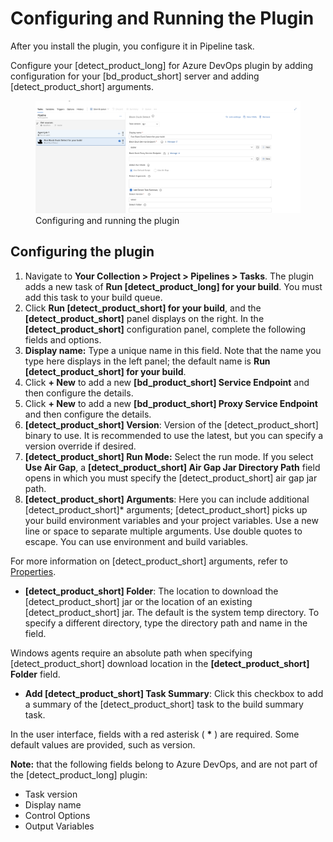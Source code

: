 # Configuring and Running the Plugin
After you install the plugin, you configure it in Pipeline task.

Configure your [detect_product_long] for Azure DevOps plugin by adding configuration for your [bd_product_short] server and adding [detect_product_short] arguments.

   <figure>
    <img src="../azureplugin/images/configuringplugin.png"
         alt="Configuring plugin">
    <figcaption>Configuring and running the plugin</figcaption>
</figure>

## Configuring the plugin

1. Navigate to **Your Collection > Project > Pipelines > Tasks**. The plugin adds a new task of **Run [detect_product_long] for your build**.
   You must add this task to your build queue.
1. Click **Run [detect_product_short] for your build**, and the **[detect_product_short]** panel displays on the right. In the **[detect_product_short]** configuration panel, complete the following fields and options.
1. **Display name:** Type a unique name in this field. Note that the name you type here displays in the left panel; the default name is **Run [detect_product_short] for your build**.
1. Click **+ New** to add a new **[bd_product_short] Service Endpoint** and then configure the details.
1. Click **+ New** to add a new **[bd_product_short] Proxy Service Endpoint** and then configure the details.
1. **[detect_product_short] Version**: Version of the [detect_product_short] binary to use. It is recommended to use the latest, but you can specify a version override if desired.
1. **[detect_product_short] Run Mode:** Select the run mode. If you select **Use Air Gap**, a **[detect_product_short] Air Gap Jar Directory Path** field opens in which you must specify the [detect_product_short] air gap jar path.
1. **[detect_product_short] Arguments**: Here you can include additional [detect_product_short]* arguments; [detect_product_short] picks up your build environment variables and your project variables. Use a new line or space to separate multiple arguments. Use double quotes to escape. You can use environment and build variables.

For more information on [detect_product_short] arguments, refer to [Properties](../../properties/configuration/overview.md).

* **[detect_product_short] Folder**: The location to download the [detect_product_short] jar or the location of an existing [detect_product_short] jar. The default is the system temp directory. To specify a different directory, type the directory path and name in the field.

Windows agents require an absolute path when specifying [detect_product_short] download location in the **[detect_product_short] Folder** field.

* **Add [detect_product_short] Task Summary**: Click this checkbox to add a summary of the [detect_product_short] task to the build summary task.


In the user interface, fields with a red asterisk ( **\*** ) are required. Some default values are provided, such as version.

**Note:** that the following fields belong to Azure DevOps, and are not part of the [detect_product_long] plugin:

- Task version
- Display name
- Control Options
- Output Variables
